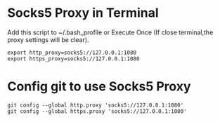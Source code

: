 # Socks5 Proxy in Terminal
Add this script to ~/.bash_profile or Execute Once (If close terminal,the proxy settings will be clear).
```
export http_proxy=socks5://127.0.0.1:1080
export https_proxy=socks5://127.0.0.1:1080
```

# Config git to use Socks5 Proxy
```
git config --global http.proxy 'socks5://127.0.0.1:1080'
git config --global https.proxy 'socks5://127.0.0.1:1080'
```
